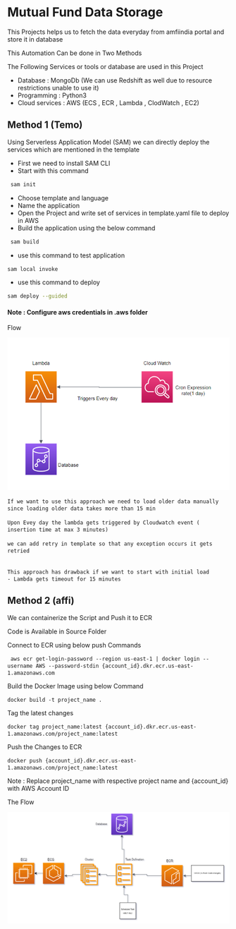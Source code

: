 # Mutual Fund Data Storage

This Projects helps us to fetch the data everyday from amfiindia portal and store it in database 

This Automation Can be done in Two Methods

The Following Services or tools or database are used in this Project
- Database : MongoDb (We can use Redshift as well due to resource restrictions unable to use it)
- Programming : Python3
- Cloud services : AWS (ECS , ECR , Lambda , ClodWatch , EC2)

## Method 1 (Temo)

 Using Serverless Application Model (SAM) we can directly deploy the services which are mentioned in the template
- First we need to install SAM CLI
- Start with this command 
```bash
 sam init
```
- Choose template and language 
- Name the application
- Open the Project and write set of services in template.yaml file to deploy in AWS
- Build the application using the below command
```bash
 sam build
```
- use this command to test application
```bash
sam local invoke
```
- use this command to deploy
```bash
sam deploy --guided
```

#### Note : Configure aws credentials in    .aws folder

Flow


![Flow](https://github.com/Iamprashanth-1/New_Project/blob/main/project_cloud/method1.PNG)
```
If we want to use this approach we need to load older data manually since loading older data takes more than 15 min

Upon Evey day the lambda gets triggered by Cloudwatch event ( insertion time at max 3 minutes)

we can add retry in template so that any exception occurs it gets retried


This approach has drawback if we want to start with initial load
- Lambda gets timeout for 15 minutes

```
## Method 2 (affi)
We can containerize the Script and Push it to ECR

Code is Available in Source Folder

Connect to ECR using below push Commands 
```
 aws ecr get-login-password --region us-east-1 | docker login --username AWS --password-stdin {account_id}.dkr.ecr.us-east-1.amazonaws.com
```
Build the Docker Image using below Command
```
docker build -t project_name .
```
Tag the latest changes
```
docker tag project_name:latest {account_id}.dkr.ecr.us-east-1.amazonaws.com/project_name:latest
```
Push the Changes to ECR
```
docker push {account_id}.dkr.ecr.us-east-1.amazonaws.com/project_name:latest
```
Note :  Replace project_name with respective project name and {account_id} with AWS Account ID

The Flow 

![Flow](https://github.com/Iamprashanth-1/New_Project/blob/main/project_cloud/method2.PNG)































